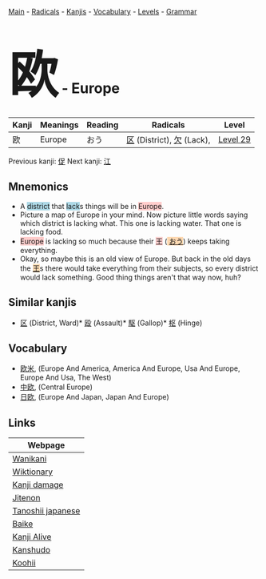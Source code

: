 <style> bigfont {font-size: 100px}</style>
[Main](../index.md) -
[Radicals](../radicals.md) -
[Kanjis](../kanjis.md) -
[Vocabulary](../vocabulary.md) -
[Levels](../levels.md) -
[Grammar](../grammar.md)
# <bigfont> 欧</bigfont> - Europe 

| Kanji | Meanings | Reading | Radicals | Level |
| --- | --- | --- | --- | --- |
| 欧 | Europe | おう | [区](../radicals/区.md) (District), [欠](../radicals/欠.md) (Lack),  | [Level 29](../levels/wk_level29.md) |

Previous kanji: [促](促.md) Next kanji: [江](江.md) 

## Mnemonics
 * A <span style="background-color:#ADD8E6"> district</span> that <span style="background-color:#ADD8E6"> lack</span>s things will be in <span style="background-color:#ffcccb"> Europe</span>.
* Picture a map of Europe in your mind. Now picture little words saying which district is lacking what. This one is lacking water. That one is lacking food.
* <span style="background-color:#ffcccb"> Europe</span> is lacking so much because their <span style="background-color:#ffcccb"> 王</span> (<span style="background-color:#fed8b1"> [おう](https://jisho.org/search/おう)</span>) keeps taking everything.
* Okay, so maybe this is an old view of Europe. But back in the old days the <span style="background-color:#fed8b1"> [王](https://jisho.org/search/王)</span>s there would take everything from their subjects, so every district would lack something. Good thing things aren't that way now, huh?


## Similar kanjis
 * [区](区.md) (District, Ward)* [殴](殴.md) (Assault)* [駆](駆.md) (Gallop)* [枢](枢.md) (Hinge)


## Vocabulary
 * [欧米](../vocabulary/欧.md), (Europe And America, America And Europe, Usa And Europe, Europe And Usa, The West)
* [中欧](../vocabulary/欧.md), (Central Europe)
* [日欧](../vocabulary/欧.md), (Europe And Japan, Japan And Europe)



## Links 

| Webpage |
| --- |
| [Wanikani          ](https://www.wanikani.com/kanji/欧) |
| [Wiktionary        ](https://en.wiktionary.org/wiki/欧) |
| [Kanji damage      ](http://www.kanjidamage.com/kanji/search?utf8=✓&q=欧) |
| [Jitenon           ](https://jitenon.com/kanji/欧) |
| [Tanoshii japanese ](https://www.tanoshiijapanese.com/dictionary/kanji.cfm?k=欧) |
| [Baike             ](https://baike.baidu.com/item/欧) |
| [Kanji Alive       ](https://app.kanjialive.com/欧) |
| [Kanshudo          ](https://www.kanshudo.com/searchmn?q=欧) |
| [Koohii            ](https://kanji.koohii.com/study/kanji/欧) |
